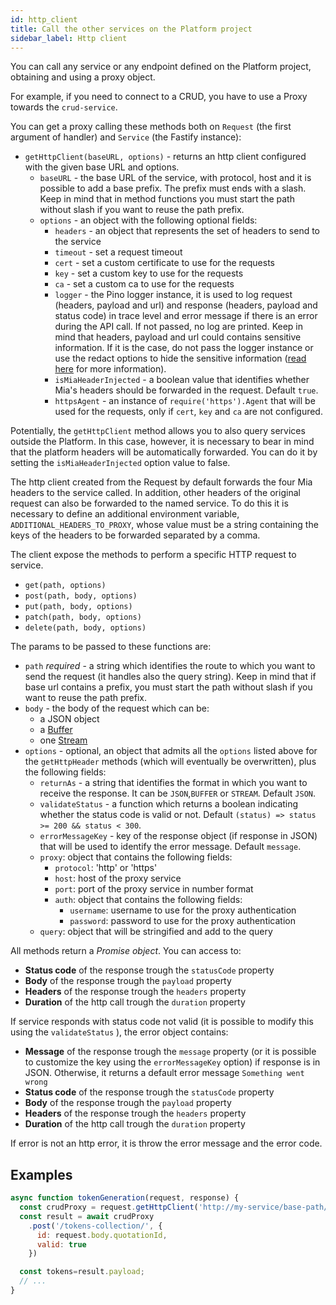 ```yaml
---
id: http_client
title: Call the other services on the Platform project
sidebar_label: Http client
---
```


You can call any service or any endpoint defined on the Platform project, obtaining and using a proxy object.

For example, if you need to connect to a CRUD, you have to use a Proxy towards the `crud-service`.

You can get a proxy calling these methods both on `Request` (the first argument of handler) and `Service` (the Fastify instance):

* `getHttpClient(baseURL, options)` - returns an http client configured with the given base URL and options.
  * `baseURL` - the base URL of the service, with protocol, host and it is possible to add a base prefix. The prefix must ends with a slash. Keep in mind that in method functions you must start the path without slash if you want to reuse the path prefix.
  * `options` - an object with the following optional fields:
    * `headers` - an object that represents the set of headers to send to the service
    * `timeout` - set a request timeout
    * `cert` - set a custom certificate to use for the requests
    * `key` - set a custom key to use for the requests
    * `ca` - set a custom ca to use for the requests
    * `logger` - the Pino logger instance, it is used to log request (headers, payload and url) and response (headers, payload and status code) in trace level and error message if there is an error during the API call. If not passed, no log are printed. Keep in mind that headers, payload and url could contains sensitive information. If it is the case, do not pass the logger instance or use the redact options to hide the sensitive information ([read here](/runtime-components/libraries/lc39/service-options.md) for more information).
    * `isMiaHeaderInjected` - a boolean value that identifies whether Mia's headers should be forwarded in the request. Default `true`.
    * `httpsAgent` - an instance of `require('https').Agent` that will be used for the requests, only if `cert`, `key` and `ca` are not configured.

Potentially, the `getHttpClient` method allows you to also query services outside the Platform. In this case, however, it is necessary to bear in mind that the platform headers will be automatically forwarded. You can do it by setting the `isMiaHeaderInjected` option value to false.

The http client created from the Request by default forwards the four Mia headers to the service called. In addition, other headers of the original request can also be forwarded to the named service. To do this it is necessary to define an additional environment variable, `ADDITIONAL_HEADERS_TO_PROXY`, whose value must be a string containing the keys of the headers to be forwarded separated by a comma.

The client expose the methods to perform a specific HTTP request to service.

* `get(path, options)`
* `post(path, body, options)`
* `put(path, body, options)`
* `patch(path, body, options)`
* `delete(path, body, options)`

The params to be passed to these functions are:

* `path` *required* - a string which identifies the route to which you want to send the request (it handles also the query string). Keep in mind that if base url contains a prefix, you must start the path without slash if you want to reuse the path prefix.
* `body` - the body of the request which can be:
  * a JSON object
  * a [Buffer](https://nodejs.org/api/buffer.html#)
  * one [Stream](https://nodejs.org/api/stream.html)
* `options` - optional, an object that admits all the `options` listed above for the `getHttpHeader` methods (which will eventually be overwritten), plus the following fields:
  * `returnAs` - a string that identifies the format in which you want to receive the response. It can be `JSON`,`BUFFER` or `STREAM`. Default `JSON`.
  * `validateStatus` - a function which returns a boolean indicating whether the status code is valid or not. Default `(status) => status >= 200 && status < 300`.
  * `errorMessageKey` - key of the response object (if response in JSON) that will be used to identify the error message. Default `message`.
  * `proxy`: object that contains the following fields:
    * `protocol`: 'http' or 'https'
    * `host`: host of the proxy service
    * `port`: port of the proxy service in number format
    * `auth`: object that contains the following fields:
      * `username`: username to use for the proxy authentication
      * `password`: password to use for the proxy authentication
  * `query`: object that will be stringified and add to the query

All methods return a *Promise object*. You can access to:

* **Status code** of the response trough the `statusCode` property
* **Body** of the response trough the `payload` property
* **Headers** of the response trough the `headers` property
* **Duration** of the http call trough the `duration` property

If service responds with status code not valid (it is possible to modify this using the `validateStatus` ), the error object contains:

* **Message** of the response trough the `message` property (or it is possible to customize the key using the `errorMessageKey` option) if response is in JSON. Otherwise, it returns a default error message `Something went wrong`
* **Status code** of the response trough the `statusCode` property
* **Body** of the response trough the `payload` property
* **Headers** of the response trough the `headers` property
* **Duration** of the http call trough the `duration` property

If error is not an http error, it is throw the error message and the error code.

## Examples

```js
async function tokenGeneration(request, response) {
  const crudProxy = request.getHttpClient('http://my-service/base-path/')
  const result = await crudProxy
    .post('/tokens-collection/', {
      id: request.body.quotationId,
      valid: true
    })

  const tokens=result.payload;
  // ...
}
```
